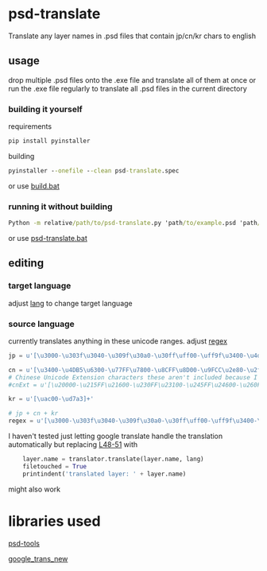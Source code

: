 # psd-translate

Translate any layer names in .psd files that contain jp/cn/kr chars to english

## usage

drop multiple .psd files onto the .exe file and translate all of them at once or run the .exe file regularly to
translate all .psd files in the current directory

### building it yourself

requirements

```cmd
pip install pyinstaller
```

building

```cmd
pyinstaller --onefile --clean psd-translate.spec
```

or use [build.bat](../blob/master/build.bat)

### running it without building

```cmd
Python -m relative/path/to/psd-translate.py 'path/to/example.psd 'path/to/second/example.psd'
```

or use [psd-translate.bat](../blob/master/psd-translate.bat)

## editing

### target language

adjust [lang](../blob/master/psd-translate.py#L10) to change target language

### source language

currently translates anything in these unicode ranges. adjust [regex](../blob/master/psd-translate.py#L21)

```py
jp = u'[\u3000-\u303f\u3040-\u309f\u30a0-\u30ff\uff00-\uff9f\u3400-\u4dbf]+'

cn = u'[\u3400-\u4DB5\u6300-\u77FF\u7800-\u8CFF\u8D00-\u9FCC\u2e80-\u2fd5\u3190-\u319f\u3400-\u4DBF\u4E00-\u9FCC\uF900-\uFAAD]+' 
# Chinese Unicode Extension characters these aren't included because I don't know how to use them, they are just here for safekeeping
#cnExt = u'[\u20000-\u215FF\u21600-\u230FF\u23100-\u245FF\u24600-\u260FF\u26100-\u275FF\u27600-\u290FF\u29100-\u2A6DF\u2A700-\u2B734\u2B740-\u2B81D]+'

kr = u'[\uac00-\ud7a3]+'

# jp + cn + kr
regex = u'[\u3000-\u303f\u3040-\u309f\u30a0-\u30ff\uff00-\uff9f\u3400-\u4dbf\u3400-\u4DB5\u6300-\u77FF\u7800-\u8CFF\u8D00-\u9FCC\u2e80-\u2fd5\u3190-\u319f\u3400-\u4DBF\u4E00-\u9FCC\uF900-\uFAAD\uac00-\ud7a3]+'
```

I haven't tested just letting google translate handle the translation automatically but
replacing [L48-51](../blob/master/psd-translate.py#L48-L51) with

```py
    layer.name = translator.translate(layer.name, lang)
    filetouched = True
    printindent('translated layer: ' + layer.name)
```

might also work

# libraries used

[psd-tools](https://github.com/psd-tools/psd-tools)

[google_trans_new](https://github.com/lushan88a/google_trans_new)